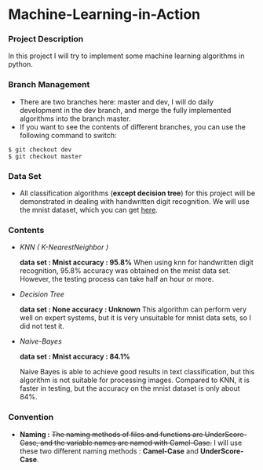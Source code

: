 # Machine-Learning-in-Action
### Project Description
In this project I will try to implement some machine learning algorithms in python.
### Branch Management
* There are two branches here: master and dev, I will do daily development in the dev branch, and merge the fully implemented algorithms into the branch master.
* If you want to see the contents of different branches, you can use the following command to switch:
```
$ git checkout dev
$ git checkout master
```
### Data Set
* All classification algorithms (**except decision tree**) for this project will be demonstrated in dealing with handwritten digit recognition. We will use the mnist dataset, which you can get [here](http://yann.lecun.com/exdb/mnist/).

### Contents
* *KNN ( K-NearestNeighbor )*
  
  **data set : Mnist
  accuracy : 95.8%**
  When using knn for handwritten digit recognition, 95.8% accuracy was obtained on the mnist data set. However, the testing process can take half an hour or more.

* *Decision Tree*
  
  **data set : None
  accuracy : Unknown**
  This algorithm can perform very well on expert systems, but it is very unsuitable for mnist data sets, so I did not test it.
* *Naive-Bayes*
  
  **data set : Mnist
  accuracy : 84.1%**
  
  Naive Bayes is able to achieve good results in text classification, but this algorithm is not suitable for processing images. Compared to KNN, it is faster in testing, but the accuracy on the mnist dataset is only about 84%.

### Convention
* **Naming :** ~~The naming methods of files and functions are UnderScore-Case, and the variable names are named with Camel-Case.~~ I will use these two different naming methods : **Camel-Case** and **UnderScore-Case**.
  